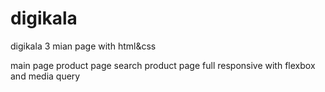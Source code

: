 # digikala
digikala 3 mian page with html&amp;css

main page
product page
search product page
full responsive with flexbox and media query

